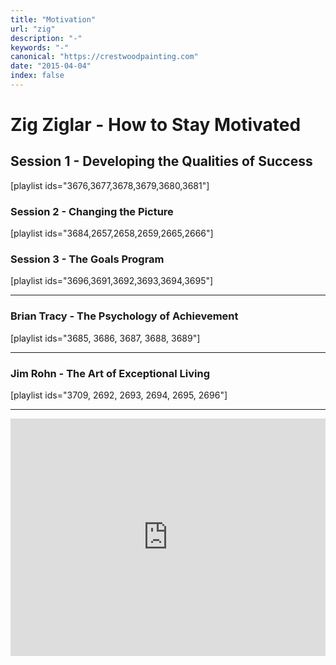 ```yaml
---
title: "Motivation"
url: "zig"
description: "-"
keywords: "-"
canonical: "https://crestwoodpainting.com"
date: "2015-04-04"
index: false
---
```


# Zig Ziglar - How to Stay Motivated

## Session 1 - Developing the Qualities of Success

[playlist ids="3676,3677,3678,3679,3680,3681"\]

### Session 2 - Changing the Picture

\[playlist ids="3684,2657,2658,2659,2665,2666"\]

### Session 3 - The Goals Program

\[playlist ids="3696,3691,3692,3693,3694,3695"\]

* * *

### Brian Tracy - The Psychology of Achievement

\[playlist ids="3685, 3686, 3687, 3688, 3689"\]

* * *

### Jim Rohn - The Art of Exceptional Living

\[playlist ids="3709, 2692, 2693, 2694, 2695, 2696"\]

* * *

<!-- https://open.spotify.com/album/1sC32i4IMXTfk3cGJTcfTF -->

<iframe title="Spotify Embed: How to Stay Motivated: Developing the Qualities of Success (Unabridged)" width="100%" height="380" frameborder="0" allowfullscreen="" allow="autoplay; clipboard-write; encrypted-media; fullscreen; picture-in-picture" src="https://open.spotify.com/embed/album/1sC32i4IMXTfk3cGJTcfTF?utm_source=oembed"></iframe>
